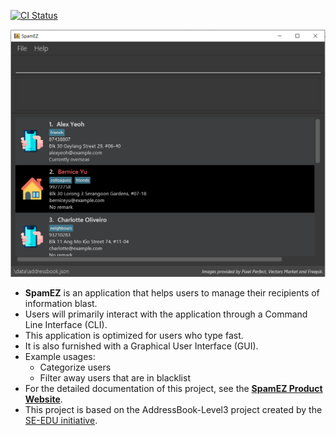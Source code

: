 [![CI Status](https://github.com/AY2021S2-CS2103-T16-1/tp/workflows/Java%20CI/badge.svg)](https://github.com/se-edu/addressbook-level3/actions)

![Ui](docs/images/Ui.png)


* **SpamEZ** is an application that helps users to manage their recipients of information blast.
* Users will primarily interact with the application through a Command Line Interface (CLI).
* This application is optimized for users who type fast.
* It is also furnished with a Graphical User Interface (GUI).
* Example usages:
  * Categorize users
  * Filter away users that are in blacklist
* For the detailed documentation of this project, see the **[SpamEZ Product Website](https://ay2021s2-cs2103-t16-1.github.io/tp/)**.
* This project is based on the AddressBook-Level3 project created by the [SE-EDU initiative](https://se-education.org).
